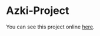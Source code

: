 # Azki-Project
You can see this project online [here](https://ziba-hemmati.github.io/Azki-Project/).
